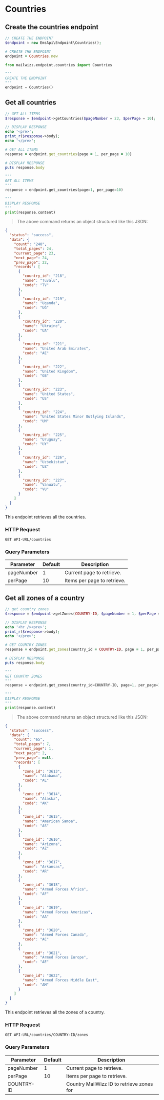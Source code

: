 # Countries

## Create the countries endpoint
```php
// CREATE THE ENDPOINT
$endpoint = new EmsApi\Endpoint\Countries();
```

```ruby
# CREATE THE ENDPOINT
endpoint = Countries.new
```

```python
from mailwizz.endpoint.countries import Countries

"""
CREATE THE ENDPOINT
"""
endpoint = Countries()
```

## Get all countries
```php
// GET ALL ITEMS
$response = $endpoint->getCountries($pageNumber = 23, $perPage = 10);

// DISPLAY RESPONSE
echo '<pre>';
print_r($response->body);
echo '</pre>';
```

```ruby
# GET ALL ITEMS
response = endpoint.get_countries(page = 1, per_page = 10)

# DISPLAY RESPONSE
puts response.body 
```

```python
"""
GET ALL ITEMS
"""
response = endpoint.get_countries(page=1, per_page=10)

"""
DISPLAY RESPONSE
"""
print(response.content)
```
> The above command returns an object structured like this JSON:

```json
{
  "status": "success",
  "data": {
    "count": "240",
    "total_pages": 24,
    "current_page": 23,
    "next_page": 24,
    "prev_page": 22,
    "records": [
      {
        "country_id": "218",
        "name": "Tuvalu",
        "code": "TV"
      },
      {
        "country_id": "219",
        "name": "Uganda",
        "code": "UG"
      },
      {
        "country_id": "220",
        "name": "Ukraine",
        "code": "UA"
      },
      {
        "country_id": "221",
        "name": "United Arab Emirates",
        "code": "AE"
      },
      {
        "country_id": "222",
        "name": "United Kingdom",
        "code": "GB"
      },
      {
        "country_id": "223",
        "name": "United States",
        "code": "US"
      },
      {
        "country_id": "224",
        "name": "United States Minor Outlying Islands",
        "code": "UM"
      },
      {
        "country_id": "225",
        "name": "Uruguay",
        "code": "UY"
      },
      {
        "country_id": "226",
        "name": "Uzbekistan",
        "code": "UZ"
      },
      {
        "country_id": "227",
        "name": "Vanuatu",
        "code": "VU"
      }
    ]
  }
}
```
This endpoint retrieves all the countries.

### HTTP Request

`GET API-URL/countries`

### Query Parameters

Parameter | Default | Description
--------- | ------- | -----------
pageNumber | 1 | Current page to retrieve.
perPage | 10 | Items per page to retrieve.

## Get all zones of a country
```php
// get country zones
$response = $endpoint->getZones(COUNTRY-ID, $pageNumber = 1, $perPage = 10);

// DISPLAY RESPONSE
echo '<hr /><pre>';
print_r($response->body);
echo '</pre>';
```

```ruby
# GET COUNTRY ZONES
response = endpoint.get_zones(country_id = COUNTRY-ID, page = 1, per_page = 10)

# DISPLAY RESPONSE
puts response.body
```

```python
"""
GET COUNTRY ZONES
"""
response = endpoint.get_zones(country_id=COUNTRY-ID, page=1, per_page=10)

"""
DISPLAY RESPONSE
"""
print(response.content)
```
> The above command returns an object structured like this JSON:

```json
{
  "status": "success",
  "data": {
    "count": "65",
    "total_pages": 7,
    "current_page": 1,
    "next_page": 2,
    "prev_page": null,
    "records": [
      {
        "zone_id": "3613",
        "name": "Alabama",
        "code": "AL"
      },
      {
        "zone_id": "3614",
        "name": "Alaska",
        "code": "AK"
      },
      {
        "zone_id": "3615",
        "name": "American Samoa",
        "code": "AS"
      },
      {
        "zone_id": "3616",
        "name": "Arizona",
        "code": "AZ"
      },
      {
        "zone_id": "3617",
        "name": "Arkansas",
        "code": "AR"
      },
      {
        "zone_id": "3618",
        "name": "Armed Forces Africa",
        "code": "AF"
      },
      {
        "zone_id": "3619",
        "name": "Armed Forces Americas",
        "code": "AA"
      },
      {
        "zone_id": "3620",
        "name": "Armed Forces Canada",
        "code": "AC"
      },
      {
        "zone_id": "3621",
        "name": "Armed Forces Europe",
        "code": "AE"
      },
      {
        "zone_id": "3622",
        "name": "Armed Forces Middle East",
        "code": "AM"
      }
    ]
  }
}
```
This endpoint retrieves all the zones of a country.

### HTTP Request

`GET API-URL/countries/COUNTRY-ID/zones`

### Query Parameters

Parameter | Default | Description
--------- | ------- | -----------
pageNumber | 1 | Current page to retrieve.
perPage | 10 | Items per page to retrieve.
COUNTRY-ID | | Country MailWizz ID to retrieve zones for 
